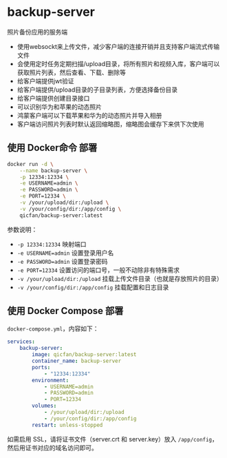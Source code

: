# backup-server
照片备份应用的服务端
- 使用websockt来上传文件，减少客户端的连接开销并且支持客户端流式传输文件
- 会使用定时任务定期扫描/upload目录，将所有照片和视频入库，客户端可以获取照片列表，然后查看、下载、删除等
- 给客户端提供jwt验证
- 给客户端提供/upload目录的子目录列表，方便选择备份目录
- 给客户端提供创建目录接口
- 可以识别华为和苹果的动态照片
- 鸿蒙客户端可以下载苹果和华为的动态照片并导入相册
- 客户端访问照片列表时默认返回缩略图，缩略图会缓存下来供下次使用


## 使用 Docker命令 部署

```bash
docker run -d \
	--name backup-server \
	-p 12334:12334 \
	-e USERNAME=admin \
	-e PASSWORD=admin \
    -e PORT=12334 \
	-v /your/upload/dir:/upload \
	-v /your/config/dir:/app/config \
	qicfan/backup-server:latest
```

参数说明：
- `-p 12334:12334` 映射端口
- `-e USERNAME=admin` 设置登录用户名
- `-e PASSWORD=admin` 设置登录密码
- `-e PORT=12334` 设置访问的端口号，一般不动除非有特殊需求
- `-v /your/upload/dir:/upload` 挂载上传文件目录（也就是存放照片的目录）
- `-v /your/config/dir:/app/config` 挂载配置和日志目录

## 使用 Docker Compose 部署

`docker-compose.yml`，内容如下：

```yaml
services:
	backup-server:
		image: qicfan/backup-server:latest
		container_name: backup-server
		ports:
			- "12334:12334"
		environment:
			- USERNAME=admin
			- PASSWORD=admin
			- PORT=12334
		volumes:
			- /your/upload/dir:/upload
			- /your/config/dir:/app/config
		restart: unless-stopped
```

如需启用 SSL，请将证书文件（server.crt 和 server.key）放入 `/app/config`，然后用证书对应的域名访问即可。
